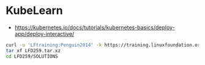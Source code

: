 # KubeLearn
- https://kubernetes.io/docs/tutorials/kubernetes-basics/deploy-app/deploy-interactive/
```bash
curl -u 'LFtraining:Penguin2014' -k https://training.linuxfoundation.org/cm/LFD259/LFD259_V2022-11-23_SOLUTIONS.tar.xz -o LFD259.tar.xz
tar xf LFD259.tar.xz
cd LFD259/SOLUTIONS

```
